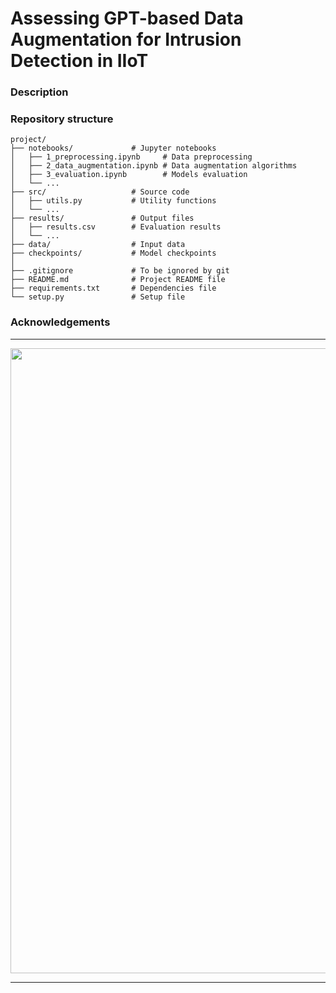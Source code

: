 # Assessing GPT-based Data Augmentation for Intrusion Detection in IIoT

### Description


### Repository structure

```
project/                  
├── notebooks/             # Jupyter notebooks
│   ├── 1_preprocessing.ipynb     # Data preprocessing
│   ├── 2_data_augmentation.ipynb # Data augmentation algorithms
│   ├── 3_evaluation.ipynb        # Models evaluation
│   └── ...                       
├── src/                   # Source code
│   ├── utils.py           # Utility functions
│   └── ...                
├── results/               # Output files
│   ├── results.csv        # Evaluation results
│   └── ...                
├── data/                  # Input data
├── checkpoints/           # Model checkpoints
│
├── .gitignore             # To be ignored by git
├── README.md              # Project README file
├── requirements.txt       # Dependencies file
└── setup.py               # Setup file 
```

### Acknowledgements


---

<p align="center">
<img src="assets/CIIC_logo.png" width="1000px"/>
</p>

---
<!-- <div align="center">

 [Preprint](https://doi.org/10.48550/arXiv.2307.06243) | [Reviewed Article](http://dx.doi.org/10.1007/978-3-031-42914-9_5) | [Dataset](https://zenodo.org/record/7944963#.ZGYoxHbMIQ8) | [Dataset Citation](#burnedareauav-dataset-citation) 
 
</div> -->
